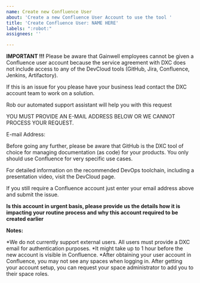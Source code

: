 ```yaml
---
name: Create new Confluence User
about: 'Create a new Confluence User Account to use the tool '
title: 'Create Confluence User: NAME HERE'
labels: ":robot:"
assignees: ''

---
```


**IMPORTANT !!!** Please be aware that Gainwell employees cannot be given a Confluence user account because the service agreement with DXC does not include access to any of the DevCloud tools (GitHub, Jira, Confluence, Jenkins, Artifactory).

If this is an issue for you please have your business lead contact the DXC account team to work on a solution.

Rob our automated support assistant will help you with this request

YOU MUST PROVIDE AN E-MAIL ADDRESS BELOW OR WE CANNOT PROCESS YOUR REQUEST.

E-mail Address:

Before going any further, please be aware that GitHub is the DXC tool of choice for managing documentation (as code) for your products. You only should use Confluence for very specific use cases.

For detailed information on the recommended DevOps toolchain, including a presentation video, visit the DevCloud page.

If you still require a Confluence account just enter your email address above and submit the issue.

**Is this account in urgent basis, please provide us the details how it is impacting your routine process and why this account required to be created earlier**

**Notes:**

*We do not currently support external users. All users must provide a DXC email for authentication purposes.
*It might take up to 1 hour before the new account is visible in Confluence.
*After obtaining your user account in Confluence, you may not see any spaces when logging in. After getting your account setup, you can request your space administrator to add you to their space roles.
